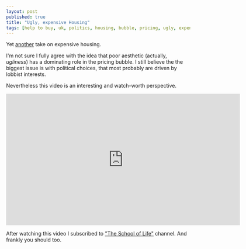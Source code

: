 ```yaml
---
layout: post
published: true
title: "Ugly, expensive Housing"
tags: [help to buy, uk, politics, housing, bubble, pricing, ugly, expensive, aesthetic]
---
```


Yet [another](/2015/07/HTB-means-richer-builders/) take on expensive housing.

I'm not sure I fully agree with the idea that poor aesthetic (actually, _ugliness_)
has a dominating role in the pricing bubble. I still believe the the biggest issue
is with political choices, that most probably are driven by lobbist interests.

Nevertheless this video is an interesting and watch-worth perspective.

<div class="img">
<iframe width="640" height="360" src="https://www.youtube.com/embed/dcbjWGj3jBk?rel=0" frameborder="0" allowfullscreen></iframe>
</div>

After watching this video I subscribed to ["The School of Life"](https://www.youtube.com/channel/UC7IcJI8PUf5Z3zKxnZvTBog)
channel. And frankly you should too.
